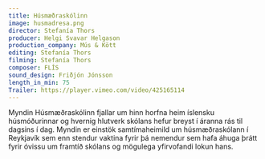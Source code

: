 ```yaml
---
title: Húsmæðraskólinn
image: husmadresa.png
director: Stefanía Thors
producer: Helgi Svavar Helgason
production_company: Mús & Kött
editing: Stefanía Thors
filming: Stefanía Thors
composer: FLÍS
sound_design: Friðjón Jónsson
length_in_min: 75
Trailer: https://player.vimeo.com/video/425165114
---
```

Myndin Húsmæðraskólinn fjallar um hinn horfna heim íslensku húsmóðurinnar og hvernig hlutverk skólans hefur breyst í áranna rás til dagsins í dag. Myndin er einstök samtímaheimild um húsmæðraskólann í Reykjavík sem enn stendur vaktina fyrir þá nemendur sem hafa áhuga þrátt fyrir óvissu um framtíð skólans og mögulega yfirvofandi lokun hans.